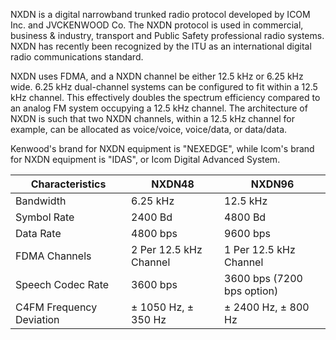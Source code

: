 NXDN is a digital narrowband trunked radio protocol developed by ICOM Inc. and JVCKENWOOD Co. The NXDN protocol is used in commercial, business & industry, transport and Public Safety professional radio systems. NXDN has recently been recognized by the ITU as an international digital radio communications standard.

NXDN uses FDMA, and a NXDN channel be either 12.5 kHz or 6.25 kHz wide. 6.25 kHz dual-channel systems can be configured to fit within a 12.5 kHz channel. This effectively doubles the spectrum efficiency compared to an analog FM system occupying a 12.5 kHz channel. The architecture of NXDN is such that two NXDN channels, within a 12.5 kHz channel for example, can be allocated as voice/voice, voice/data, or data/data.

Kenwood's brand for NXDN equipment is "NEXEDGE", while Icom's brand for NXDN equipment is "IDAS", or Icom Digital Advanced System.

| Characteristics       | NXDN48          | NXDN96               |
|-----------------------|-----------------|----------------------|
| Bandwidth             | 6.25 kHz        | 12.5 kHz             |
| Symbol Rate           | 2400 Bd         | 4800 Bd              |
| Data Rate             | 4800 bps        | 9600 bps             |
| FDMA Channels         | 2 Per 12.5 kHz Channel | 1 Per 12.5 kHz Channel |
| Speech Codec Rate     | 3600 bps        | 3600 bps (7200 bps option) |
| C4FM Frequency Deviation | ± 1050 Hz, ± 350 Hz | ± 2400 Hz, ± 800 Hz |

